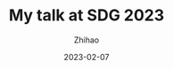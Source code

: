---
layout: post
title: My talk at SDG 2023
author: Zhihao
description: The scerets behind the snow depth
date: 2023-02-07
tags: links
categories: sustainable climate
redirect: /assets/pdf/SDG2023_zhihao_snowdepth.pdf
lang: eng
publish: yes
---